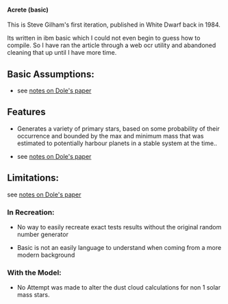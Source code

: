 #### Acrete (basic)

This is Steve Gilham's first iteration, published in White Dwarf back in 1984. 

Its written in ibm basic which I could not even begin to guess how to compile. So I have ran the article through a web ocr utility and abandoned cleaning 
that up until I have more time. 

## Basic Assumptions:

- see [notes on Dole's paper](/docs/notes/build%20descriptions/Formation%20of%20Planetary%20Systems%20by%20Aggregation.md)

## Features
- Generates a variety of primary stars, based on some probability of their occurrence and bounded by the max and minimum mass that was estimated to 
potentially harbour planets in a stable system at the time..

- see [notes on Dole's paper](/docs/notes/build%20descriptions/Formation%20of%20Planetary%20Systems%20by%20Aggregation.md)


## Limitations:

see [notes on Dole's paper](/docs/notes/build%20descriptions/Formation%20of%20Planetary%20Systems%20by%20Aggregation.md)

### In Recreation:
- No way to easily recreate exact tests results without the original random number generator

- Basic is not an easily language to understand when coming from a more modern background

### With the Model:
- No Attempt was made to alter the dust cloud calculations for non 1 solar mass stars.
